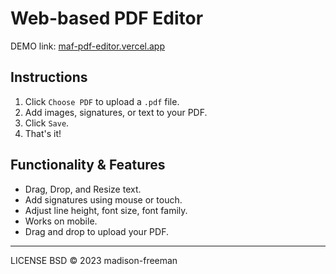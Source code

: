 # Web-based PDF Editor 

DEMO link:
[maf-pdf-editor.vercel.app](https://maf-pdf-editor.vercel.app)

## Instructions

1. Click `Choose PDF` to upload a `.pdf` file.
2. Add images, signatures, or text to your PDF.
3. Click `Save`.
4. That's it!

## Functionality & Features

- Drag, Drop, and Resize text.
- Add signatures using mouse or touch.
- Adjust line height, font size, font family.
- Works on mobile.
- Drag and drop to upload your PDF.

---

LICENSE BSD © 2023 madison-freeman
